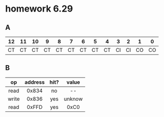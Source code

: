 # homework 6.29

## A

|12|11|10| 9| 8| 7| 6| 5| 4| 3| 2| 1| 0|
|--|--|--| -| -| -| -| -| -| -| -| -| -|
|CT|CT|CT|CT|CT|CT|CT|CT|CT|CI|CI|CO|CO|

## B
| op  | address | hit? | value |
|:---:|:-------:|:----:|:-----:|
|read |  0x834  |  no  |   --  |
|write|  0x836  |  yes |unknow |
|read |  0xFFD  |  yes | 0xC0  |